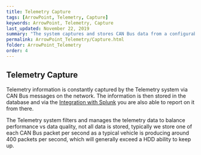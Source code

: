 ```yaml
---
title: Telemetry Capture
tags: [ArrowPoint, Telemetry, Capture]
keywords: ArrowPoint, Telemetry, Capture
last_updated: November 22, 2019
summary: "The system captures and stores CAN Bus data from a configurable range of devices in the car."
permalink: ArrowPoint_Telemetry/Capture.html
folder: ArrowPoint_Telemetry
order: 4
---
```


## Telemetry Capture

Telemetry information is constantly captured by the Telemetry system via CAN Bus messages on the network.  The information is then stored in the database and via the [Integration with Splunk](Splunk.html) you are also able to report on it from there.

The Telemetry system filters and manages the telemetry data to balance performance vs data quality, not all data is stored, typically we store one of each CAN Bus packet per second as a typical vehicle is producing around 400 packets per second, which will generally exceed a HDD ability to keep up.

